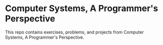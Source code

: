 # Computer Systems, A Programmer's Perspective

This repo contains exercises, problems, and projects from Computer Systems, A Programmer's Perspective.
